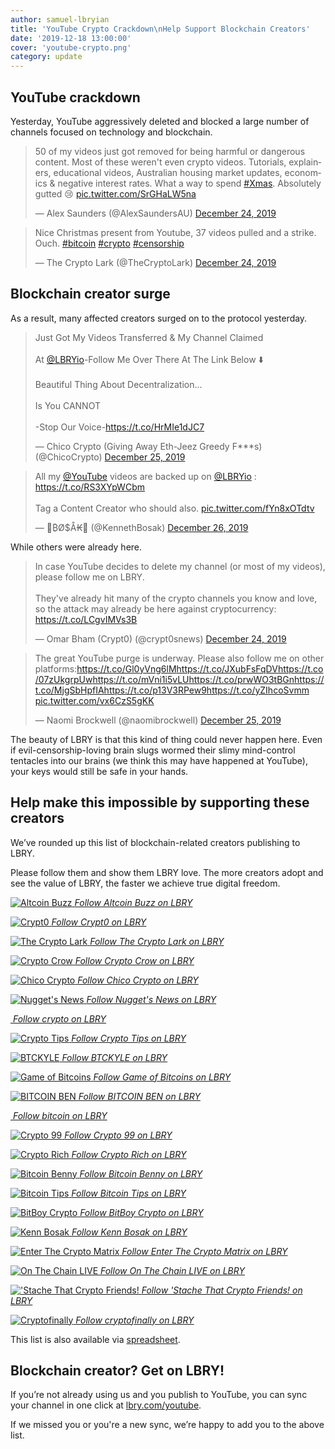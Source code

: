 ```yaml
---
author: samuel-lbryian
title: 'YouTube Crypto Crackdown\nHelp Support Blockchain Creators'
date: '2019-12-18 13:00:00'
cover: 'youtube-crypto.png'
category: update
---
```


## YouTube crackdown

Yesterday, YouTube aggressively deleted and blocked a large number of channels focused on technology and blockchain.

<blockquote class="twitter-tweet"><p lang="en" dir="ltr">50 of my videos just got removed for being harmful or dangerous content. Most of these weren&#39;t even crypto videos. Tutorials, explainers, educational videos, Australian housing market updates, economics &amp; negative interest rates. What a way to spend <a href="https://twitter.com/hashtag/Xmas?src=hash&amp;ref_src=twsrc%5Etfw">#Xmas</a>. Absolutely gutted 😢 <a href="https://t.co/SrGHaLW5na">pic.twitter.com/SrGHaLW5na</a></p>&mdash; Alex Saunders (@AlexSaundersAU) <a href="https://twitter.com/AlexSaundersAU/status/1209570483877765120?ref_src=twsrc%5Etfw">December 24, 2019</a></blockquote>
<blockquote class="twitter-tweet"><p lang="en" dir="ltr">Nice Christmas present from Youtube, 37 videos pulled and a strike. Ouch. <a href="https://twitter.com/hashtag/bitcoin?src=hash&amp;ref_src=twsrc%5Etfw">#bitcoin</a> <a href="https://twitter.com/hashtag/crypto?src=hash&amp;ref_src=twsrc%5Etfw">#crypto</a> <a href="https://twitter.com/hashtag/censorship?src=hash&amp;ref_src=twsrc%5Etfw">#censorship</a></p>&mdash; The Crypto Lark (@TheCryptoLark) <a href="https://twitter.com/TheCryptoLark/status/1209609546844393473?ref_src=twsrc%5Etfw">December 24, 2019</a></blockquote> 

## Blockchain creator surge

As a result, many affected creators surged on to the protocol yesterday.

<blockquote class="twitter-tweet"><p lang="en" dir="ltr">Just Got My Videos Transferred &amp; My Channel Claimed <br><br>At <a href="https://twitter.com/LBRYio?ref_src=twsrc%5Etfw">@LBRYio</a>-Follow Me Over There At The Link Below ⬇️<br><br>Beautiful Thing About Decentralization...<br><br>Is You CANNOT <br><br>-Stop Our Voice-<a href="https://t.co/HrMIe1dJC7">https://t.co/HrMIe1dJC7</a></p>&mdash; Chico Crypto (Giving Away Eth-Jeez Greedy F***s) (@ChicoCrypto) <a href="https://twitter.com/ChicoCrypto/status/1209947675618996224?ref_src=twsrc%5Etfw">December 25, 2019</a></blockquote>
<blockquote class="twitter-tweet"><p lang="en" dir="ltr">All my <a href="https://twitter.com/YouTube?ref_src=twsrc%5Etfw">@YouTube</a> videos are backed up on <a href="https://twitter.com/LBRYio?ref_src=twsrc%5Etfw">@LBRYio</a> : <a href="https://t.co/RS3XYpWCbm">https://t.co/RS3XYpWCbm</a> <br><br>Tag a Content Creator who should also. <a href="https://t.co/fYn8xOTdtv">pic.twitter.com/fYn8xOTdtv</a></p>&mdash; 💊₿Ø$Å₭🍄 (@KennethBosak) <a href="https://twitter.com/KennethBosak/status/1210022231407038465?ref_src=twsrc%5Etfw">December 26, 2019</a></blockquote>

While others were already here.

<blockquote class="twitter-tweet"><p lang="en" dir="ltr">In case YouTube decides to delete my channel (or most of my videos), please follow me on LBRY. <br><br>They&#39;ve already hit many of the crypto channels you know and love, so the attack may already be here against cryptocurrency: <a href="https://t.co/LCgvIMVs3B">https://t.co/LCgvIMVs3B</a></p>&mdash; Omar Bham (Crypt0) (@crypt0snews) <a href="https://twitter.com/crypt0snews/status/1209308471255945216?ref_src=twsrc%5Etfw">December 24, 2019</a></blockquote>
<blockquote class="twitter-tweet"><p lang="en" dir="ltr">The great YouTube purge is underway. Please also follow me on other platforms:<a href="https://t.co/Gl0yVng6lM">https://t.co/Gl0yVng6lM</a><a href="https://t.co/JXubFsFqDV">https://t.co/JXubFsFqDV</a><a href="https://t.co/07zUkgrpUw">https://t.co/07zUkgrpUw</a><a href="https://t.co/mVni1i5vLU">https://t.co/mVni1i5vLU</a><a href="https://t.co/prwWO3tBGn">https://t.co/prwWO3tBGn</a><a href="https://t.co/MjgSbHpfIA">https://t.co/MjgSbHpfIA</a><a href="https://t.co/p13V3RPew9">https://t.co/p13V3RPew9</a><a href="https://t.co/yZIhcoSvmm">https://t.co/yZIhcoSvmm</a> <a href="https://t.co/vx6CzS5gKK">pic.twitter.com/vx6CzS5gKK</a></p>&mdash; Naomi Brockwell (@naomibrockwell) <a href="https://twitter.com/naomibrockwell/status/1209884809121746946?ref_src=twsrc%5Etfw">December 25, 2019</a></blockquote>

The beauty of LBRY is that this kind of thing could never happen here. Even if evil-censorship-loving brain slugs wormed their slimy mind-control tentacles into our brains (we think this may have happened at YouTube), your keys would still be safe in your hands.

## Help make this impossible by supporting these creators

We’ve rounded up this list of blockchain-related creators publishing to LBRY. 

Please follow them and show them LBRY love. The more creators adopt and see the value of LBRY, the faster we achieve true digital freedom.

<p>
<a href="https://open.lbry.com/@altcoinbuzz:7">
  <img style="max-width: 300px; max-height: 300px;" alt="Altcoin Buzz" src="https://thumbnails.lbry.com/UCGyqEtcGQQtXyUwvcy7Gmyg">
  <em>Follow Altcoin Buzz on LBRY</em>
</a>
</p>
<p>
<a href="https://open.lbry.com/@Crypt0:f">
  <img style="max-width: 300px; max-height: 300px;" alt="Crypt0" src="https://thumbnails.lbry.com/UCdUSSt-IEUg2eq46rD7lu_g">
  <em>Follow Crypt0 on LBRY</em>
</a>
</p>
<p>
<a href="https://open.lbry.com/@TheCryptoLark:e">
  <img style="max-width: 300px; max-height: 300px;" alt="The Crypto Lark" src="https://thumbnails.lbry.com/UCl2oCaw8hdR_kbqyqd2klIA">
  <em>Follow The Crypto Lark on LBRY</em>
</a>
</p>
<p>
<a href="https://open.lbry.com/@cryptocrow:2">
  <img style="max-width: 300px; max-height: 300px;" alt="Crypto Crow" src="https://thumbnails.lbry.com/UCwsRWmIL5XKqFtdytBfeX0g">
  <em>Follow Crypto Crow on LBRY</em>
</a>
</p>
<p>
<a href="https://open.lbry.com/@ChicoCrypto:f">
  <img style="max-width: 300px; max-height: 300px;" alt="Chico Crypto" src="https://thumbnails.lbry.com/UCHop-jpf-huVT1IYw79ymPw">
  <em>Follow Chico Crypto on LBRY</em>
</a>
</p>
<p>
<a href="https://open.lbry.com/@NuggetsNews:f">
  <img style="max-width: 300px; max-height: 300px;" alt="Nugget's News" src="https://thumbnails.lbry.com/UCLo66QVfEod0nNM_GzKNxmQ">
  <em>Follow Nugget's News on LBRY</em>
</a>
</p>
<p>
<a href="https://open.lbry.com/@crypto:4">
  <img style="max-width: 300px; max-height: 300px;" alt="" src="">
  <em>Follow crypto on LBRY</em>
</a>
</p>
<p>
<a href="https://open.lbry.com/@Crypto-Tips:b">
  <img style="max-width: 300px; max-height: 300px;" alt="Crypto Tips" src="https://thumbnails.lbry.com/UCavTvSwEoRABvnPtLg0e6LQ">
  <em>Follow Crypto Tips on LBRY</em>
</a>
</p>
<p>
<a href="https://open.lbry.com/@btckyle:9">
  <img style="max-width: 300px; max-height: 300px;" alt="BTCKYLE" src="https://thumbnails.lbry.com/UCNCGCxxTT10aeTgUMHW5FfQ">
  <em>Follow BTCKYLE on LBRY</em>
</a>
</p>
<p>
<a href="https://open.lbry.com/@gameofbitcoins:5">
  <img style="max-width: 300px; max-height: 300px;" alt="Game of Bitcoins" src="https://spee.ch/9/aab7db70-65f0-4a28-bc5c-0b47c46793c2.png">
  <em>Follow Game of Bitcoins on LBRY</em>
</a>
</p>
<p>
<a href="https://open.lbry.com/@benjaminsemchee:f">
  <img style="max-width: 300px; max-height: 300px;" alt="BITCOIN BEN" src="https://thumbnails.lbry.com/UCg572r4OBtnXQpY_QXQ_ZyA">
  <em>Follow BITCOIN BEN on LBRY</em>
</a>
</p>
<p>
<a href="https://open.lbry.com/@bitcoin:9f">
  <img style="max-width: 300px; max-height: 300px;" alt="" src="">
  <em>Follow bitcoin on LBRY</em>
</a>
</p>
<p>
<a href="https://open.lbry.com/@Crypto99:a">
  <img style="max-width: 300px; max-height: 300px;" alt="Crypto 99" src="https://thumbnails.lbry.com/UCjsrdOJCAKcuBqyyqjg1cCQ">
  <em>Follow Crypto 99 on LBRY</em>
</a>
</p>
<p>
<a href="https://open.lbry.com/@cryptorich:d">
  <img style="max-width: 300px; max-height: 300px;" alt="Crypto Rich" src="https://thumbnails.lbry.com/UCNZb8eUomqPYgrdVeOn4eZA">
  <em>Follow Crypto Rich on LBRY</em>
</a>
</p>
<p>
<a href="https://open.lbry.com/@bitcoinbenny:b">
  <img style="max-width: 300px; max-height: 300px;" alt="Bitcoin Benny" src="https://thumbnails.lbry.com/UCNPs9DADpqniPmoXC6PaDJg">
  <em>Follow Bitcoin Benny on LBRY</em>
</a>
</p>
<p>
<a href="https://open.lbry.com/@BitcoinTips:0">
  <img style="max-width: 300px; max-height: 300px;" alt="Bitcoin Tips" src="https://thumbnails.lbry.com/UCzxLOMj3HTM4yKGNtaG34-Q">
  <em>Follow Bitcoin Tips on LBRY</em>
</a>
</p>
<p>
<a href="https://open.lbry.com/@BitBoyCrypto:8">
  <img style="max-width: 300px; max-height: 300px;" alt="BitBoy Crypto" src="https://thumbnails.lbry.com/UCjemQfjaXAzA-95RKoy9n_g">
  <em>Follow BitBoy Crypto on LBRY</em>
</a>
</p>
<p>
<a href="https://open.lbry.com/@kennbosak:9">
  <img style="max-width: 300px; max-height: 300px;" alt="Kenn Bosak" src="https://spee.ch/3/HnbVwcBIVWg7lr5LDPUeDcdy.jpeg">
  <em>Follow Kenn Bosak on LBRY</em>
</a>
</p>
<p>
<a href="https://open.lbry.com/@enterthecryptomatrix:4">
  <img style="max-width: 300px; max-height: 300px;" alt="Enter The Crypto Matrix" src="https://thumbnails.lbry.com/UCefQC4Y-X9MBRuYBKc2waiQ">
  <em>Follow Enter The Crypto Matrix on LBRY</em>
</a>
</p>
<p>
<a href="https://open.lbry.com/@OnTheChainLive:d">
  <img style="max-width: 300px; max-height: 300px;" alt="On The Chain LIVE" src="https://thumbnails.lbry.com/UCjaVoVe_YxHxmnJt6wNDOxA">
  <em>Follow On The Chain LIVE on LBRY</em>
</a>
</p>
<p>
<a href="https://open.lbry.com/@CryptoStache:e">
  <img style="max-width: 300px; max-height: 300px;" alt="'Stache That Crypto Friends!" src="https://spee.ch/8/24ed7766-2a4b-4021-be12-87afb930c54b.jpg">
  <em>Follow 'Stache That Crypto Friends! on LBRY</em>
</a>
</p>
<p>
<a href="https://open.lbry.com/@cryptofinally:0">
  <img style="max-width: 300px; max-height: 300px;" alt="Cryptofinally" src="https://thumbnails.lbry.com/UCzPaGwO9MY5_xUNuwHEzR4Q">
  <em>Follow cryptofinally on LBRY</em>
</a>
</p>

This list is also available via [spreadsheet](https://lbry.com/youtubecryptocrackdown).

## Blockchain creator? Get on LBRY!

If you’re not already using us and you publish to YouTube, you can sync your channel in one click at [lbry.com/youtube](https://lbry.com/youtube).

If we missed you or you're a new sync, we’re happy to add you to the above list.
